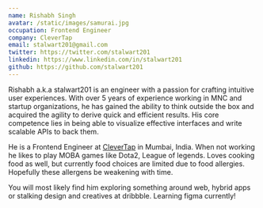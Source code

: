 ```yaml
---
name: Rishabh Singh
avatar: /static/images/samurai.jpg
occupation: Frontend Engineer
company: CleverTap
email: stalwart201@gmail.com
twitter: https://twitter.com/stalwart201
linkedin: https://www.linkedin.com/in/stalwart201
github: https://github.com/stalwart201
---
```


Rishabh a.k.a stalwart201 is an engineer with a passion for crafting intuitive user experiences. With over 5 years of experience working in MNC and startup organizations, he has gained the ability to think outside the box and acquired the agility to derive quick and efficient results. His core competence lies in being able to visualize effective interfaces and write scalable APIs to back them.

He is a Frontend Engineer at [CleverTap](https://clevertap.com) in Mumbai, India. When not working he likes to play MOBA games like Dota2, League of legends. Loves cooking food as well, but currently food choices are limited due to food allergies. Hopefully these allergens be weakening with time.

You will most likely find him exploring something around web, hybrid apps or stalking design and creatives at dribbble. Learning figma currently!
